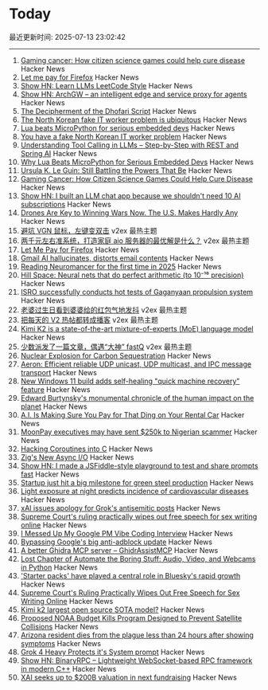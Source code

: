 # Today

最近更新时间: 2025-07-13 23:02:42

--- 
1. [Gaming cancer: How citizen science games could help cure disease](https://thereader.mitpress.mit.edu/how-citizen-science-games-could-help-cure-disease/) Hacker News
2. [Let me pay for Firefox](https://discourse.mozilla.org/t/let-me-pay-for-firefox/141297) Hacker News
3. [Show HN: Learn LLMs LeetCode Style](https://github.com/Exorust/TorchLeet) Hacker News
4. [Show HN: ArchGW – an intelligent edge and service proxy for agents](https://news.ycombinator.com/item?id=44546265) Hacker News
5. [The Decipherment of the Dhofari Script](https://www.science.org/content/article/mysterious-pre-islamic-script-oman-finally-deciphered) Hacker News
6. [The North Korean fake IT worker problem is ubiquitous](https://www.theregister.com/2025/07/13/fake_it_worker_problem/) Hacker News
7. [Lua beats MicroPython for serious embedded devs](https://www.embedded.com/why-lua-beats-micropython-for-serious-embedded-devs) Hacker News
8. [You have a fake North Korean IT worker problem](https://www.theregister.com/2025/07/13/fake_it_worker_problem/) Hacker News
9. [Understanding Tool Calling in LLMs – Step-by-Step with REST and Spring AI](https://muthuishere.medium.com/understanding-tool-function-calling-in-llms-step-by-step-examples-in-rest-and-spring-ai-2149ecd6b18b) Hacker News
10. [Why Lua Beats MicroPython for Serious Embedded Devs](https://www.embedded.com/why-lua-beats-micropython-for-serious-embedded-devs) Hacker News
11. [Ursula K. Le Guin: Still Battling the Powers That Be](https://www.wired.com/2012/07/geeks-guide-ursula-k-le-guin/) Hacker News
12. [Gaming Cancer: How Citizen Science Games Could Help Cure Disease](https://thereader.mitpress.mit.edu/how-citizen-science-games-could-help-cure-disease/) Hacker News
13. [Show HN: I built an LLM chat app because we shouldn't need 10 AI subscriptions](https://prismharmony.com/chat) Hacker News
14. [Drones Are Key to Winning Wars Now. The U.S. Makes Hardly Any](https://www.nytimes.com/2025/07/13/business/drones-us-military-manufacturing-lags.html) Hacker News
15. [避坑 VGN 鼠标，左键变双击](https://www.v2ex.com/t/1144879) v2ex 最热主题
16. [两千元左右准系统，打造家庭 aio 服务器的最优解是什么？](https://www.v2ex.com/t/1144854) v2ex 最热主题
17. [Let Me Pay for Firefox](https://discourse.mozilla.org/t/let-me-pay-for-firefox/141297) Hacker News
18. [Gmail AI hallucinates, distorts email contents](https://www.t-online.de/digital/aktuelles/id_100811852/gmail-fantasiert-googles-mail-programm-verfaelscht-fremde-inhalte.html) Hacker News
19. [Reading Neuromancer for the first time in 2025](https://mbh4h.substack.com/p/neuromancer-2025-review-william-gibson) Hacker News
20. [Hill Space: Neural nets that do perfect arithmetic (to 10⁻¹⁶ precision)](https://hillspace.justindujardin.com/) Hacker News
21. [ISRO successfully conducts hot tests of Gaganyaan propulsion system](https://www.thehindu.com/sci-tech/science/isro-successfully-conducts-hot-tests-of-gaganyaan-propulsion-system/article69790839.ece) Hacker News
22. [老婆过生日看到婆婆给的红包气地发抖](https://www.v2ex.com/t/1144884) v2ex 最热主题
23. [把每天的 V2 热帖都转成播客](https://www.v2ex.com/t/1144851) v2ex 最热主题
24. [Kimi K2 is a state-of-the-art mixture-of-experts (MoE) language model](https://github.com/MoonshotAI/Kimi-K2) Hacker News
25. [少数派发了一篇文章，偶遇“大神” fastQ](https://www.v2ex.com/t/1144850) v2ex 最热主题
26. [Nuclear Explosion for Carbon Sequestration](https://arxiv.org/abs/2501.06623) Hacker News
27. [Aeron: Efficient reliable UDP unicast, UDP multicast, and IPC message transport](https://github.com/aeron-io/aeron) Hacker News
28. [New Windows 11 build adds self-healing "quick machine recovery" feature](https://arstechnica.com/gadgets/2025/07/new-windows-11-build-adds-self-healing-quick-machine-recovery-feature/) Hacker News
29. [Edward Burtynsky's monumental chronicle of the human impact on the planet](https://www.newyorker.com/culture/photo-booth/earths-poet-of-scale) Hacker News
30. [A.I. Is Making Sure You Pay for That Ding on Your Rental Car](https://www.nytimes.com/2025/07/09/travel/rental-car-ai-scanner-hertz.html) Hacker News
31. [MoonPay executives may have sent $250k to Nigerian scammer](https://www.theblock.co/post/362339/moonpay-executives-may-have-sent-250000-to-nigerian-scammer-doj-filing-suggests) Hacker News
32. [Hacking Coroutines into C](https://wiomoc.de/misc/posts/hacking_coroutines_into_c.html) Hacker News
33. [Zig's New Async I/O](https://kristoff.it/blog/zig-new-async-io/) Hacker News
34. [Show HN: I made a JSFiddle-style playground to test and share prompts fast](https://langfa.st/) Hacker News
35. [Startup just hit a big milestone for green steel production](https://www.technologyreview.com/2025/03/12/1113130/green-steel-boston-metal/) Hacker News
36. [Light exposure at night predicts incidence of cardiovascular diseases](https://www.medrxiv.org/content/10.1101/2025.06.20.25329961v1) Hacker News
37. [xAI issues apology for Grok's antisemitic posts](https://www.nbcnews.com/news/us-news/ai-chatbot-grok-issues-apology-antisemitic-posts-rcna218471) Hacker News
38. [Supreme Court's ruling practically wipes out free speech for sex writing online](https://ellsberg.substack.com/p/free-speech) Hacker News
39. [I Messed Up My Google PM Vibe Coding Interview](https://old.reddit.com/r/ProductManagement/comments/1lw9r9h/i_messed_up_my_google_pm_vibe_coding_interview/) Hacker News
40. [Bypassing Google's big anti-adblock update](https://0x44.xyz/blog/web-request-blocking/) Hacker News
41. [A better Ghidra MCP server – GhidrAssistMCP](https://github.com/jtang613/GhidrAssistMCP) Hacker News
42. [Lost Chapter of Automate the Boring Stuff: Audio, Video, and Webcams in Python](https://inventwithpython.com/blog/lost-av-chapter.html) Hacker News
43. ['Starter packs' have played a central role in Bluesky's rapid growth](https://www.tu-darmstadt.de/universitaet/aktuelles_meldungen/einzelansicht_512064.en.jsp) Hacker News
44. [Supreme Court's Ruling Practically Wipes Out Free Speech for Sex Writing Online](https://ellsberg.substack.com/p/free-speech) Hacker News
45. [Kimi k2 largest open source SOTA model?](https://github.com/MoonshotAI/Kimi-K2) Hacker News
46. [Proposed NOAA Budget Kills Program Designed to Prevent Satellite Collisions](https://skyandtelescope.org/astronomy-news/proposed-noaa-budget-kills-program-to-prevent-satellite-collisions/) Hacker News
47. [Arizona resident dies from the plague less than 24 hours after showing symptoms](https://www.independent.co.uk/news/health/arizona-plague-death-cases-b2787325.html) Hacker News
48. [Grok 4 Heavy Protects it's System prompt](https://simonwillison.net/2025/Jul/12/grok-4-heavy/) Hacker News
49. [Show HN: BinaryRPC – Lightweight WebSocket-based RPC framework in modern C++](https://github.com/efecan0/binaryrpc-framework) Hacker News
50. [XAI seeks up to $200B valuation in next fundraising](https://www.ft.com/content/25aab987-c2a1-4fca-8883-38a617269b68) Hacker News
